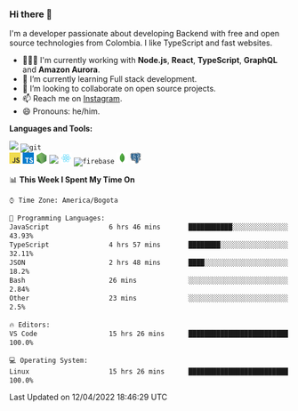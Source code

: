 ### Hi there 👋

I'm a developer passionate about developing Backend with free and open source technologies from Colombia. I like TypeScript and fast websites.

- 👨🏽‍💻 I'm currently working with **Node.js**, **React**, **TypeScript**, **GraphQL** and **Amazon Aurora**.
- 🌱 I’m currently learning Full stack development.
- 🚀 I’m looking to collaborate on open source projects.
- 📫   Reach me on [Instagram](https://instagram.com/nexckycort).
- 😄  Pronouns: he/him.

**Languages and Tools:**  

<code><img height="20"  src="https://upload.wikimedia.org/wikipedia/commons/2/2d/Visual_Studio_Code_1.18_icon.svg"></code>
<code><img src="https://www.vectorlogo.zone/logos/git-scm/git-scm-icon.svg" alt="git" height="20"/> </code>
<code><img height="20" src="https://raw.githubusercontent.com/github/explore/80688e429a7d4ef2fca1e82350fe8e3517d3494d/topics/javascript/javascript.png"></code>
<code><img height="20" src="https://raw.githubusercontent.com/github/explore/80688e429a7d4ef2fca1e82350fe8e3517d3494d/topics/typescript/typescript.png"></code>
<code><img height="20" src="https://raw.githubusercontent.com/github/explore/80688e429a7d4ef2fca1e82350fe8e3517d3494d/topics/nodejs/nodejs.png"></code>
<code><img height="20" src="https://deno.land/logo.svg"></code>
<code><img height="20" src="https://raw.githubusercontent.com/github/explore/80688e429a7d4ef2fca1e82350fe8e3517d3494d/topics/react/react.png"></code>
<code><img src="https://www.vectorlogo.zone/logos/firebase/firebase-icon.svg" alt="firebase"  height="20"/></code>
<code><img src="https://raw.githubusercontent.com/devicons/devicon/master/icons/mongodb/mongodb-original.svg"  height="20"/></code>
<code><img src="https://raw.githubusercontent.com/devicons/devicon/master/icons/postgresql/postgresql-original.svg" height="20"/></code>

<!--START_SECTION:waka-->
📊 **This Week I Spent My Time On** 

```text
⌚︎ Time Zone: America/Bogota

💬 Programming Languages: 
JavaScript               6 hrs 46 mins       ███████████░░░░░░░░░░░░░░   43.93% 
TypeScript               4 hrs 57 mins       ████████░░░░░░░░░░░░░░░░░   32.11% 
JSON                     2 hrs 48 mins       ████░░░░░░░░░░░░░░░░░░░░░   18.2% 
Bash                     26 mins             ░░░░░░░░░░░░░░░░░░░░░░░░░   2.84% 
Other                    23 mins             ░░░░░░░░░░░░░░░░░░░░░░░░░   2.5%

🔥 Editors: 
VS Code                  15 hrs 26 mins      █████████████████████████   100.0%

💻 Operating System: 
Linux                    15 hrs 26 mins      █████████████████████████   100.0%

```


 Last Updated on 12/04/2022 18:46:29 UTC
<!--END_SECTION:waka-->

